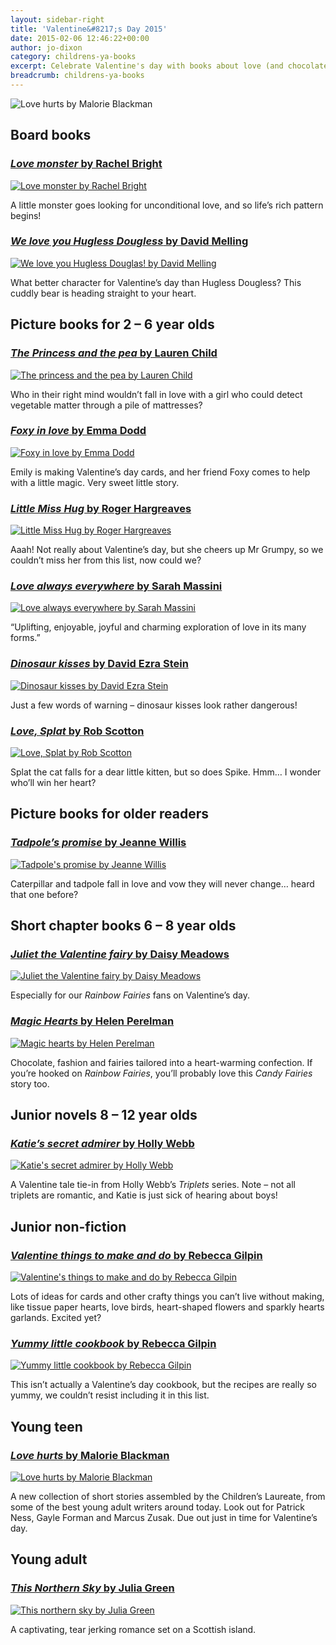 ```yaml
---
layout: sidebar-right
title: 'Valentine&#8217;s Day 2015'
date: 2015-02-06 12:46:22+00:00
author: jo-dixon
category: childrens-ya-books
excerpt: Celebrate Valentine's day with books about love (and chocolate).
breadcrumb: childrens-ya-books
---
```

![Love hurts by Malorie Blackman](/images/featured/featured-love-hurts.jpg)

## Board books

### [<cite>Love monster</cite> by Rachel Bright](http://suffolk.spydus.co.uk/cgi-bin/spydus.exe/ENQ/OPAC/BIBENQ/1541058?QRY=CTIBIB%3C%20IRN(284674)&QRYTEXT=Love%20monster)

[![Love monster by Rachel Bright](/images/article/love-monster.jpg)](http://suffolk.spydus.co.uk/cgi-bin/spydus.exe/ENQ/OPAC/BIBENQ/1541058?QRY=CTIBIB%3C%20IRN(284674)&QRYTEXT=Love%20monster)

A little monster goes looking for unconditional love, and so life’s rich pattern begins!

### [<cite>We love you Hugless Dougless</cite> by David Melling](http://suffolk.spydus.co.uk/cgi-bin/spydus.exe/ENQ/OPAC/BIBENQ/1674939?QRY=CTIBIB%3C%20IRN(1498322)&QRYTEXT=We%20love%20you%2C%20Hugless%20Douglas!)


[![We love you Hugless Douglas! by David Melling](/images/article/we-love-you-hugless-douglas.jpg)](http://suffolk.spydus.co.uk/cgi-bin/spydus.exe/ENQ/OPAC/BIBENQ/1674939?QRY=CTIBIB%3C%20IRN(1498322)&QRYTEXT=We%20love%20you%2C%20Hugless%20Douglas!)

What better character for Valentine’s day than Hugless Dougless? This cuddly bear is heading straight to your heart.

## Picture books for 2 &#8211; 6 year olds

### [<cite>The Princess and the pea</cite> by Lauren Child](http://suffolk.spydus.co.uk/cgi-bin/spydus.exe/ENQ/OPAC/BIBENQ/1677559?QRY=CTIBIB%3C%20IRN(183438)&QRYTEXT=The%20princess%20and%20the%20pea%20%3A%20after%20the%20fairy%20tale%20by%20Hans%20Christian%20Andersen)

[![The princess and the pea by Lauren Child](/images/article/the-princess-and-the-pea-lauren-child.jpg)](http://suffolk.spydus.co.uk/cgi-bin/spydus.exe/ENQ/OPAC/BIBENQ/1677559?QRY=CTIBIB%3C%20IRN(183438)&QRYTEXT=The%20princess%20and%20the%20pea%20%3A%20after%20the%20fairy%20tale%20by%20Hans%20Christian%20Andersen)

Who in their right mind wouldn’t fall in love with a girl who could detect vegetable matter through a pile of mattresses?

### [<cite>Foxy in love</cite> by Emma Dodd](http://suffolk.spydus.co.uk/cgi-bin/spydus.exe/ENQ/OPAC/BIBENQ/1683894?QRY=CTIBIB%3C%20IRN(32041935)&QRYTEXT=Foxy%20in%20love)

[![Foxy in love by Emma Dodd](/images/article/foxy-in-love.jpg)](http://suffolk.spydus.co.uk/cgi-bin/spydus.exe/ENQ/OPAC/BIBENQ/1683894?QRY=CTIBIB%3C%20IRN(32041935)&QRYTEXT=Foxy%20in%20love)

Emily is making Valentine’s day cards, and her friend Foxy comes to help with a little magic. Very sweet little story.

### [<cite>Little Miss Hug</cite> by Roger Hargreaves](http://suffolk.spydus.co.uk/cgi-bin/spydus.exe/ENQ/OPAC/BIBENQ/1756447?QRY=CTIBIB%3C%20IRN(35978677)&QRYTEXT=Little%20Miss%20Hug)

[![Little Miss Hug by Roger Hargreaves](/images/article/little-miss-hug.jpg)](http://suffolk.spydus.co.uk/cgi-bin/spydus.exe/ENQ/OPAC/BIBENQ/1756447?QRY=CTIBIB%3C%20IRN(35978677)&QRYTEXT=Little%20Miss%20Hug)

Aaah! Not really about Valentine’s day, but she cheers up Mr Grumpy, so we couldn’t miss her from this list, now could we?

### [<cite>Love always everywhere</cite> by Sarah Massini](http://suffolk.spydus.co.uk/cgi-bin/spydus.exe/ENQ/OPAC/BIBENQ/1757413?QRY=CTIBIB%3C%20IRN(44976744)&QRYTEXT=Love%20always%20everywhere)

[![Love always everywhere by Sarah Massini](/images/article/love-always-everywhere.jpg)](http://suffolk.spydus.co.uk/cgi-bin/spydus.exe/ENQ/OPAC/BIBENQ/1757413?QRY=CTIBIB%3C%20IRN(44976744)&QRYTEXT=Love%20always%20everywhere)

“Uplifting, enjoyable, joyful and charming exploration of love in its many forms.”

### [<cite>Dinosaur kisses</cite> by David Ezra Stein](http://suffolk.spydus.co.uk/cgi-bin/spydus.exe/ENQ/OPAC/BIBENQ/1759531?QRY=CTIBIB%3C%20IRN(25773530)&QRYTEXT=Dinosaur%20kisses)

[![Dinosaur kisses by David Ezra Stein](/images/article/dinosaur-kisses.jpg)](http://suffolk.spydus.co.uk/cgi-bin/spydus.exe/ENQ/OPAC/BIBENQ/1759531?QRY=CTIBIB%3C%20IRN(25773530)&QRYTEXT=Dinosaur%20kisses)

Just a few words of warning &#8211; dinosaur kisses look rather dangerous!

### [<cite>Love, Splat</cite> by Rob Scotton](http://suffolk.spydus.co.uk/cgi-bin/spydus.exe/ENQ/OPAC/BIBENQ/1760993?QRY=CTIBIB%3C%20IRN(236759)&QRYTEXT=Love%2C%20Splat)

[![Love, Splat by Rob Scotton](/images/article/love-splat.jpg)](http://suffolk.spydus.co.uk/cgi-bin/spydus.exe/ENQ/OPAC/BIBENQ/1760993?QRY=CTIBIB%3C%20IRN(236759)&QRYTEXT=Love%2C%20Splat)

Splat the cat falls for a dear little kitten, but so does Spike. Hmm&#8230; I wonder who’ll win her heart?

## Picture books for older readers

### [<cite>Tadpole’s promise</cite> by Jeanne Willis](http://suffolk.spydus.co.uk/cgi-bin/spydus.exe/ENQ/OPAC/BIBENQ/1770412?QRY=CTIBIB%3C%20IRN(1583022)&QRYTEXT=Tadpole%27s%20promise)

[![Tadpole's promise by Jeanne Willis](/images/article/tadpoles-promise.jpg)](http://suffolk.spydus.co.uk/cgi-bin/spydus.exe/ENQ/OPAC/BIBENQ/1770412?QRY=CTIBIB%3C%20IRN(1583022)&QRYTEXT=Tadpole%27s%20promise)

Caterpillar and tadpole fall in love and vow they will never change&#8230; heard that one before?

## Short chapter books 6 &#8211; 8 year olds

### [<cite>Juliet the Valentine fairy</cite> by Daisy Meadows](http://suffolk.spydus.co.uk/cgi-bin/spydus.exe/ENQ/OPAC/BIBENQ/1764363?QRY=CTIBIB%3C%20IRN(1017916)&QRYTEXT=Juliet%20the%20Valentine%20fairy)

[![Juliet the Valentine fairy by Daisy Meadows](/images/article/juliet-the-valentine-fairy.jpg)](http://suffolk.spydus.co.uk/cgi-bin/spydus.exe/ENQ/OPAC/BIBENQ/1764363?QRY=CTIBIB%3C%20IRN(1017916)&QRYTEXT=Juliet%20the%20Valentine%20fairy)

Especially for our <cite>Rainbow Fairies</cite> fans on Valentine’s day.

### [<cite>Magic Hearts</cite> by Helen Perelman](http://suffolk.spydus.co.uk/cgi-bin/spydus.exe/ENQ/OPAC/BIBENQ/1766439?QRY=CTIBIB%3C%20IRN(49012140)&QRYTEXT=Magic%20Hearts)

[![Magic hearts by Helen Perelman](/images/article/magic-hearts.jpg)](http://suffolk.spydus.co.uk/cgi-bin/spydus.exe/ENQ/OPAC/BIBENQ/1766439?QRY=CTIBIB%3C%20IRN(49012140)&QRYTEXT=Magic%20Hearts)

Chocolate, fashion and fairies tailored into a heart-warming confection. If you’re hooked on <cite>Rainbow Fairies</cite>, you’ll probably love this <cite>Candy Fairies</cite> story too.

## Junior novels 8 &#8211; 12 year olds

### [<cite>Katie’s secret admirer</cite> by Holly Webb](http://suffolk.spydus.co.uk/cgi-bin/spydus.exe/ENQ/OPAC/BIBENQ/1709694?QRY=CTIBIB%3C%20IRN(603007)&QRYTEXT=Katie%27s%20secret%20admirer)

[![Katie's secret admirer by Holly Webb](/images/article/katies-secret-admirer.jpg)](http://suffolk.spydus.co.uk/cgi-bin/spydus.exe/ENQ/OPAC/BIBENQ/1709694?QRY=CTIBIB%3C%20IRN(603007)&QRYTEXT=Katie%27s%20secret%20admirer)

A Valentine tale tie-in from Holly Webb’s <cite>Triplets</cite> series. Note &#8211; not all triplets are romantic, and Katie is just sick of hearing about boys!

## Junior non-fiction

### [<cite>Valentine things to make and do</cite> by Rebecca Gilpin](http://suffolk.spydus.co.uk/cgi-bin/spydus.exe/ENQ/OPAC/BIBENQ/1703261?QRY=CTIBIB%3C%20IRN(787062)&QRYTEXT=Valentine%27s%20things%20to%20make%20and%20do)

[![Valentine's things to make and do by Rebecca Gilpin](/images/article/valentines-things-to-make-and-do.jpg)](http://suffolk.spydus.co.uk/cgi-bin/spydus.exe/ENQ/OPAC/BIBENQ/1703261?QRY=CTIBIB%3C%20IRN(787062)&QRYTEXT=Valentine%27s%20things%20to%20make%20and%20do)

Lots of ideas for cards and other crafty things you can’t live without making, like tissue paper hearts, love birds, heart-shaped flowers and sparkly hearts garlands. Excited yet?

### [<cite>Yummy little cookbook</cite> by Rebecca Gilpin](http://suffolk.spydus.co.uk/cgi-bin/spydus.exe/ENQ/OPAC/BIBENQ/1704405?QRY=CTIBIB%3C%20IRN(1846398)&QRYTEXT=Yummy%20little%20cookbook)

[![Yummy little cookbook by Rebecca Gilpin](/images/article/yummy-little-cookbook.jpg)](http://suffolk.spydus.co.uk/cgi-bin/spydus.exe/ENQ/OPAC/BIBENQ/1704405?QRY=CTIBIB%3C%20IRN(1846398)&QRYTEXT=Yummy%20little%20cookbook)

This isn’t actually a Valentine’s day cookbook, but the recipes are really so yummy, we couldn’t resist including it in this list.

## Young teen

### [<cite>Love hurts</cite> by Malorie Blackman](http://suffolk.spydus.co.uk/cgi-bin/spydus.exe/ENQ/OPAC/BIBENQ/1692554?QRY=CTIBIB%3C%20IRN(51404)&QRYTEXT=Love%20hurts)

[![Love hurts by Malorie Blackman](/images/article/love-hurts.jpg)](http://suffolk.spydus.co.uk/cgi-bin/spydus.exe/ENQ/OPAC/BIBENQ/1692554?QRY=CTIBIB%3C%20IRN(51404)&QRYTEXT=Love%20hurts)

A new collection of short stories assembled by the Children’s Laureate, from some of the best young adult writers around today. Look out for Patrick Ness, Gayle Forman and Marcus Zusak. Due out just in time for Valentine’s day.

## Young adult

### [<cite>This Northern Sky</cite> by Julia Green](http://suffolk.spydus.co.uk/cgi-bin/spydus.exe/ENQ/OPAC/BIBENQ/1689289?QRY=CTIBIB%3C%20IRN(22124221)&QRYTEXT=This%20northern%20sky)

[![This northern sky by Julia Green](/images/article/this-northern-sky.jpg)](http://suffolk.spydus.co.uk/cgi-bin/spydus.exe/ENQ/OPAC/BIBENQ/1689289?QRY=CTIBIB%3C%20IRN(22124221)&QRYTEXT=This%20northern%20sky)

A captivating, tear jerking romance set on a Scottish island.
